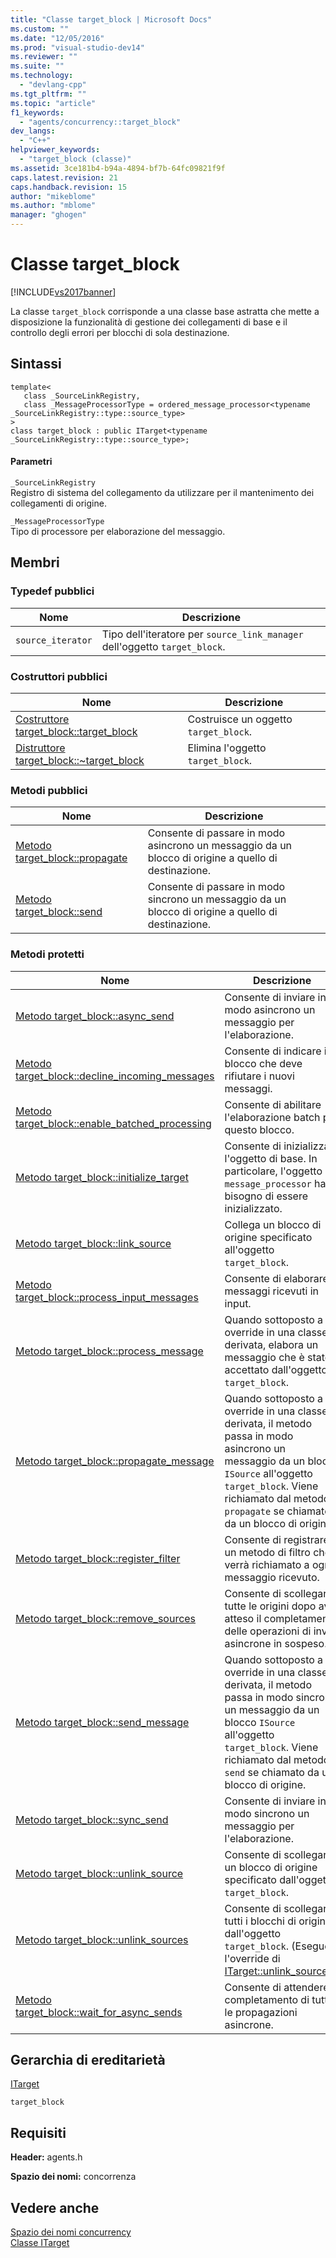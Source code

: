 ```yaml
---
title: "Classe target_block | Microsoft Docs"
ms.custom: ""
ms.date: "12/05/2016"
ms.prod: "visual-studio-dev14"
ms.reviewer: ""
ms.suite: ""
ms.technology: 
  - "devlang-cpp"
ms.tgt_pltfrm: ""
ms.topic: "article"
f1_keywords: 
  - "agents/concurrency::target_block"
dev_langs: 
  - "C++"
helpviewer_keywords: 
  - "target_block (classe)"
ms.assetid: 3ce181b4-b94a-4894-bf7b-64fc09821f9f
caps.latest.revision: 21
caps.handback.revision: 15
author: "mikeblome"
ms.author: "mblome"
manager: "ghogen"
---
```

# Classe target_block
[!INCLUDE[vs2017banner](../../../assembler/inline/includes/vs2017banner.md)]

La classe `target_block` corrisponde a una classe base astratta che mette a disposizione la funzionalità di gestione dei collegamenti di base e il controllo degli errori per blocchi di sola destinazione.  
  
## Sintassi  
  
```  
template<  
   class _SourceLinkRegistry,  
   class _MessageProcessorType = ordered_message_processor<typename _SourceLinkRegistry::type::source_type>  
>  
class target_block : public ITarget<typename _SourceLinkRegistry::type::source_type>;  
```  
  
#### Parametri  
 `_SourceLinkRegistry`  
 Registro di sistema del collegamento da utilizzare per il mantenimento dei collegamenti di origine.  
  
 `_MessageProcessorType`  
 Tipo di processore per elaborazione del messaggio.  
  
## Membri  
  
### Typedef pubblici  
  
|Nome|Descrizione|  
|----------|-----------------|  
|`source_iterator`|Tipo dell'iteratore per `source_link_manager` dell'oggetto `target_block`.|  
  
### Costruttori pubblici  
  
|Nome|Descrizione|  
|----------|-----------------|  
|[Costruttore target\_block::target\_block](../Topic/target_block::target_block%20Constructor.md)|Costruisce un oggetto `target_block`.|  
|[Distruttore target\_block::~target\_block](../Topic/target_block::~target_block%20Destructor.md)|Elimina l'oggetto `target_block`.|  
  
### Metodi pubblici  
  
|Nome|Descrizione|  
|----------|-----------------|  
|[Metodo target\_block::propagate](../Topic/target_block::propagate%20Method.md)|Consente di passare in modo asincrono un messaggio da un blocco di origine a quello di destinazione.|  
|[Metodo target\_block::send](../Topic/target_block::send%20Method.md)|Consente di passare in modo sincrono un messaggio da un blocco di origine a quello di destinazione.|  
  
### Metodi protetti  
  
|Nome|Descrizione|  
|----------|-----------------|  
|[Metodo target\_block::async\_send](../Topic/target_block::async_send%20Method.md)|Consente di inviare in modo asincrono un messaggio per l'elaborazione.|  
|[Metodo target\_block::decline\_incoming\_messages](../Topic/target_block::decline_incoming_messages%20Method.md)|Consente di indicare il blocco che deve rifiutare i nuovi messaggi.|  
|[Metodo target\_block::enable\_batched\_processing](../Topic/target_block::enable_batched_processing%20Method.md)|Consente di abilitare l'elaborazione batch per questo blocco.|  
|[Metodo target\_block::initialize\_target](../Topic/target_block::initialize_target%20Method.md)|Consente di inizializzare l'oggetto di base.  In particolare, l'oggetto `message_processor` ha bisogno di essere inizializzato.|  
|[Metodo target\_block::link\_source](../Topic/target_block::link_source%20Method.md)|Collega un blocco di origine specificato all'oggetto `target_block`.|  
|[Metodo target\_block::process\_input\_messages](../Topic/target_block::process_input_messages%20Method.md)|Consente di elaborare i messaggi ricevuti in input.|  
|[Metodo target\_block::process\_message](../Topic/target_block::process_message%20Method.md)|Quando sottoposto a override in una classe derivata, elabora un messaggio che è stato accettato dall'oggetto `target_block`.|  
|[Metodo target\_block::propagate\_message](../Topic/target_block::propagate_message%20Method.md)|Quando sottoposto a override in una classe derivata, il metodo passa in modo asincrono un messaggio da un blocco `ISource` all'oggetto `target_block`.  Viene richiamato dal metodo `propagate` se chiamato da un blocco di origine.|  
|[Metodo target\_block::register\_filter](../Topic/target_block::register_filter%20Method.md)|Consente di registrare un metodo di filtro che verrà richiamato a ogni messaggio ricevuto.|  
|[Metodo target\_block::remove\_sources](../Topic/target_block::remove_sources%20Method.md)|Consente di scollegare tutte le origini dopo aver atteso il completamento delle operazioni di invio asincrone in sospeso.|  
|[Metodo target\_block::send\_message](../Topic/target_block::send_message%20Method.md)|Quando sottoposto a override in una classe derivata, il metodo passa in modo sincrono un messaggio da un blocco `ISource` all'oggetto `target_block`.  Viene richiamato dal metodo `send` se chiamato da un blocco di origine.|  
|[Metodo target\_block::sync\_send](../Topic/target_block::sync_send%20Method.md)|Consente di inviare in modo sincrono un messaggio per l'elaborazione.|  
|[Metodo target\_block::unlink\_source](../Topic/target_block::unlink_source%20Method.md)|Consente di scollegare un blocco di origine specificato dall'oggetto `target_block`.|  
|[Metodo target\_block::unlink\_sources](../Topic/target_block::unlink_sources%20Method.md)|Consente di scollegare tutti i blocchi di origine dall'oggetto `target_block`. \(Esegue l'override di [ITarget::unlink\_sources](../Topic/ITarget::unlink_sources%20Method.md).\)|  
|[Metodo target\_block::wait\_for\_async\_sends](../Topic/target_block::wait_for_async_sends%20Method.md)|Consente di attendere il completamento di tutte le propagazioni asincrone.|  
  
## Gerarchia di ereditarietà  
 [ITarget](../../../parallel/concrt/reference/itarget-class.md)  
  
 `target_block`  
  
## Requisiti  
 **Header:** agents.h  
  
 **Spazio dei nomi:** concorrenza  
  
## Vedere anche  
 [Spazio dei nomi concurrency](../../../parallel/concrt/reference/concurrency-namespace.md)   
 [Classe ITarget](../../../parallel/concrt/reference/itarget-class.md)